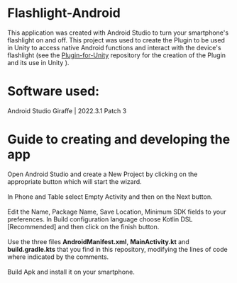 # Flashlight-Android
This application was created with Android Studio to turn your smartphone's flashlight on and off. This project was used to create the Plugin to be used in Unity to access native Android functions and interact with the device's flashlight (see the [Plugin-for-Unity](https://github.com/stecavalli/Plugin-for-Unity) repository for the creation of the Plugin and its use in Unity ).
# Software used:
Android Studio Giraffe | 2022.3.1 Patch 3
# Guide to creating and developing the app
Open Android Studio and create a New Project by clicking on the appropriate button which will start the wizard.
 <br>
 <br>
In Phone and Table select Empty Activity and then on the Next button.
 <br>
 <br>
Edit the Name, Package Name, Save Location, Minimum SDK fields to your preferences. In Build configuration language choose Kotlin DSL [Recommended] and then click on the finish button.
 <br>
 <br>
Use the three files <b>AndroidManifest.xml</b>, <b>MainActivity.kt</b> and <b>build.gradle.kts</b> that you find in this repository, modifying the lines of code where indicated by the comments.
 <br>
 <br>
Build Apk and install it on your smartphone.

